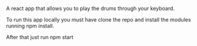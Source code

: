 A react app that allows you to play the drums through your keyboard.

To run this app locally you must have clone the repo and install the modules running npm install.

After that just run npm start
